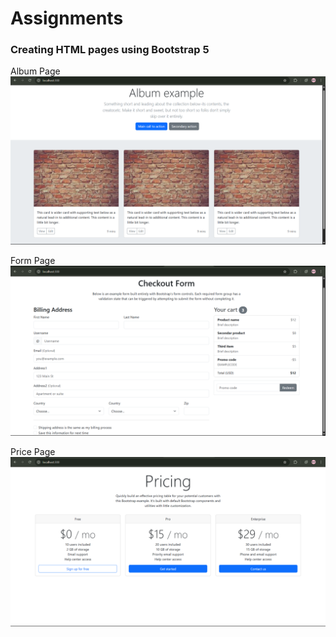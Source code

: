 # Assignments

### Creating HTML pages using Bootstrap 5

Album Page
![Album Image](assets/album.png)

Form Page
![Form Image](assets/form.png)

Price Page
![Price Image](assets/price.png)

